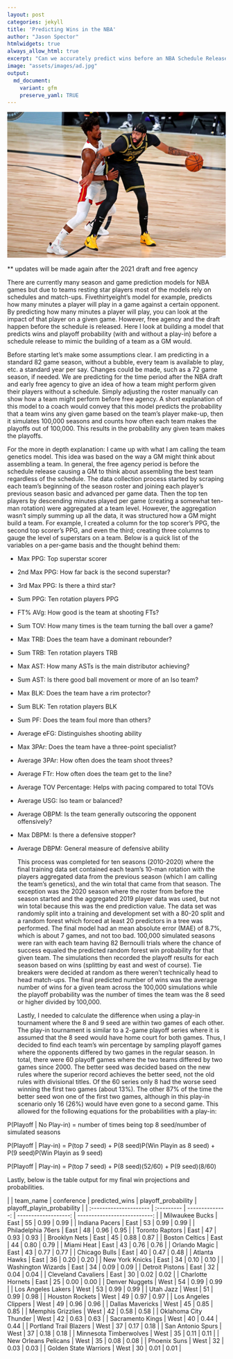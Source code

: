 ```yaml
---
layout: post
categories: jekyll
title: 'Predicting Wins in the NBA'
author: "Jason Spector"
htmlwidgets: true
always_allow_html: true
excerpt: "Can we accurately predict wins before an NBA Schedule Release"
image: "assets/images/ad.jpg"
output:
  md_document:
    variant: gfm
    preserve_yaml: TRUE
---
```


<img src="/assets/images/ad.jpg" alt="">

\*\* updates will be made again after the 2021 draft and free agency

There are currently many season and game prediction models for NBA games
but due to teams resting star players most of the models rely on
schedules and match-ups. Fivethirtyeight’s model for example, predicts
how many minutes a player will play in a game against a certain
opponent. By predicting how many minutes a player will play, you can
look at the impact of that player on a given game. However, free agency
and the draft happen before the schedule is released. Here I look at
building a model that predicts wins and playoff probability (with and
without a play-in) before a schedule release to mimic the building of a
team as a GM would.

Before starting let’s make some assumptions clear. I am predicting in a
standard 82 game season, without a bubble, every team is available to
play, etc. a standard year per say. Changes could be made, such as a 72
game season, if needed. We are predicting for the time period after the
NBA draft and early free agency to give an idea of how a team might
perform given their players without a schedule. Simply adjusting the
roster manually can show how a team might perform before free agency. A
short explanation of this model to a coach would convey that this model
predicts the probability that a team wins any given game based on the
team’s player make-up, then it simulates 100,000 seasons and counts how
often each team makes the playoffs out of 100,000. This results in the
probability any given team makes the playoffs.

For the more in depth explanation: I came up with what I am calling the
team genetics model. This idea was based on the way a GM might think
about assembling a team. In general, the free agency period is before
the schedule release causing a GM to think about assembling the best
team regardless of the schedule. The data collection process started by
scraping each team’s beginning of the season roster and joining each
player’s previous season basic and advanced per game data. Then the top
ten players by descending minutes played per game (creating a somewhat
ten-man rotation) were aggregated at a team level. However, the
aggregation wasn’t simply summing up all the data, it was structured how
a GM might build a team. For example, I created a column for the top
scorer’s PPG, the second top scorer’s PPG, and even the third; creating
three columns to gauge the level of superstars on a team. Below is a
quick list of the variables on a per-game basis and the thought behind
them:

  - Max PPG: Top superstar scorer

  - 2nd Max PPG: How far back is the second superstar?

  - 3rd Max PPG: Is there a third star?

  - Sum PPG: Ten rotation players PPG

  - FT% AVg: How good is the team at shooting FTs?

  - Sum TOV: How many times is the team turning the ball over a game?

  - Max TRB: Does the team have a dominant rebounder?

  - Sum TRB: Ten rotation players TRB

  - Max AST: How many ASTs is the main distributor achieving?

  - Sum AST: Is there good ball movement or more of an Iso team?

  - Max BLK: Does the team have a rim protector?

  - Sum BLK: Ten rotation players BLK

  - Sum PF: Does the team foul more than others?

  - Average eFG: Distinguishes shooting ability

  - Max 3PAr: Does the team have a three-point specialist?

  - Average 3PAr: How often does the team shoot threes?

  - Average FTr: How often does the team get to the line?

  - Average TOV Percentage: Helps with pacing compared to total TOVs

  - Average USG: Iso team or balanced?

  - Average OBPM: Is the team generally outscoring the opponent
    offensively?

  - Max DBPM: Is there a defensive stopper?

  - Average DBPM: General measure of defensive ability
    
    This process was completed for ten seasons (2010-2020) where the
    final training data set contained each team’s 10-man rotation with
    the players aggregated data from the previous season (which I am
    calling the team’s genetics), and the win total that came from that
    season. The exception was the 2020 season where the roster from
    before the season started and the aggregated 2019 player data was
    used, but not win total because this was the end prediction value.
    The data set was randomly split into a training and development set
    with a 80-20 split and a random forest which forced at least 20
    predictors in a tree was performed. The final model had an mean
    absolute error (MAE) of 8.7%, which is about 7 games, and not too
    bad. 100,000 simulated seasons were ran with each team having 82
    Bernoulli trials where the chance of success equaled the predicted
    random forest win probability for that given team. The simulations
    then recorded the playoff results for each season based on wins
    (splitting by east and west of course). Tie breakers were decided at
    random as there weren’t technically head to head match-ups. The
    final predicted number of wins was the average number of wins for a
    given team across the 100,000 simulations while the playoff
    probability was the number of times the team was the 8 seed or
    higher divided by 100,000.
    
    Lastly, I needed to calculate the difference when using a play-in
    tournament where the 8 and 9 seed are within two games of each
    other. The play-in tournament is similar to a 2-game playoff series
    where it is assumed that the 8 seed would have home court for both
    games. Thus, I decided to find each team’s win percentage by
    sampling playoff games where the opponents differed by two games in
    the regular season. In total, there were 60 playoff games where the
    two teams differed by two games since 2000. The better seed was
    decided based on the new rules where the superior record achieves
    the better seed, not the old rules with divisional titles. Of the 60
    series only 8 had the worse seed winning the first two games (about
    13%). The other 87% of the time the better seed won one of the first
    two games, although in this play-in scenario only 16 (26%) would
    have even gone to a second game. This allowed for the following
    equations for the probabilities with a play-in:

P(Playoff | No Play-in) = number of times being top 8 seed/number of simulated seasons 

P(Playoff | Play-in) = P(top 7 seed) + P(8 seed)P(Win Playin as 8 seed) + P(9 seed)P(Win Playin as 9 seed) 

P(Playoff | Play-in) = P(top 7 seed) + P(8 seed)(52/60) + P(9 seed)(8/60)

Lastly, below is the table output for my final win projections and
probabilities.

|    | team\_name             | conference | predicted\_wins | playoff\_probability | playoff\_playin\_probability |
| :--------------------- | :--------- | --------------: | -------------------: | ---------------------------: |
| Milwaukee Bucks        | East       |              55 |                 0.99 |                         0.99 |
| Indiana Pacers         | East       |              53 |                 0.99 |                         0.99 |
| Philadelphia 76ers     | East       |              48 |                 0.96 |                         0.95 |
| Toronto Raptors        | East       |              47 |                 0.93 |                         0.93 |
| Brooklyn Nets          | East       |              45 |                 0.88 |                         0.87 |
| Boston Celtics         | East       |              44 |                 0.80 |                         0.79 |
| Miami Heat             | East       |              43 |                 0.76 |                         0.76 |
| Orlando Magic          | East       |              43 |                 0.77 |                         0.77 |
| Chicago Bulls          | East       |              40 |                 0.47 |                         0.48 |
| Atlanta Hawks          | East       |              36 |                 0.20 |                         0.20 |
| New York Knicks        | East       |              34 |                 0.10 |                         0.10 |
| Washington Wizards     | East       |              34 |                 0.09 |                         0.09 |
| Detroit Pistons        | East       |              32 |                 0.04 |                         0.04 |
| Cleveland Cavaliers    | East       |              30 |                 0.02 |                         0.02 |
| Charlotte Hornets      | East       |              25 |                 0.00 |                         0.00 |
| Denver Nuggets         | West       |              54 |                 0.99 |                         0.99 |
| Los Angeles Lakers     | West       |              53 |                 0.99 |                         0.99 |
| Utah Jazz              | West       |              51 |                 0.99 |                         0.98 |
| Houston Rockets        | West       |              49 |                 0.97 |                         0.97 |
| Los Angeles Clippers   | West       |              49 |                 0.96 |                         0.96 |
| Dallas Mavericks       | West       |              45 |                 0.85 |                         0.85 |
| Memphis Grizzlies      | West       |              42 |                 0.58 |                         0.58 |
| Oklahoma City Thunder  | West       |              42 |                 0.63 |                         0.63 |
| Sacramento Kings       | West       |              40 |                 0.44 |                         0.44 |
| Portland Trail Blazers | West       |              37 |                 0.17 |                         0.18 |
| San Antonio Spurs      | West       |              37 |                 0.18 |                         0.18 |
| Minnesota Timberwolves | West       |              35 |                 0.11 |                         0.11 |
| New Orleans Pelicans   | West       |              35 |                 0.08 |                         0.08 |
| Phoenix Suns           | West       |              32 |                 0.03 |                         0.03 |
| Golden State Warriors  | West       |              30 |                 0.01 |                         0.01 |
